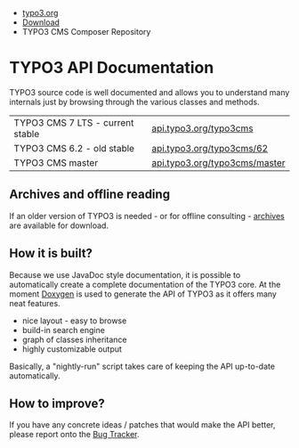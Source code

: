 <ul class="breadcrumbs">
	<li>
		<a href="http://typo3.org/" target="_top" title="TYPO3 - The Enterprise Open Source CMS">typo3.org</a>
	</li>
	<li>
		<a href="http://typo3.org/download/" target="_top" title="Download">Download</a>
	</li>
	<li>TYPO3 CMS Composer Repository</li>
</ul>


TYPO3 API Documentation
=======================

TYPO3 source code is well documented and allows you to understand many internals just by browsing through the various classes and methods.

<table>
    <tr>
        <td>TYPO3 CMS 7 LTS - current stable</td>
        <td><a href="http://api.typo3.org/typo3cms" target="_blank">api.typo3.org/typo3cms</a></td>
    </tr>
    <tr>
        <td style="width: 240px">TYPO3 CMS 6.2 - old stable</td>
        <td><a href="http://api.typo3.org/typo3cms/62" target="_blank">api.typo3.org/typo3cms/62</a></td>
    </tr>
    <tr>
        <td> TYPO3 CMS master</td>
        <td><a href="http://api.typo3.org/typo3cms/master" target="_blank">api.typo3.org/typo3cms/master</a></td>
    </tr>
</table>

Archives and offline reading
----------------------------

If an older version of TYPO3 is needed - or for offline consulting - [archives](http://api.typo3.org/archives/) are available for download.

How it is built?
----------------

Because we use JavaDoc style documentation, it is possible to automatically create a complete documentation of the
TYPO3 core. At the moment <a href="http://www.doxygen.org" target="_blank">Doxygen</a> is used to generate the API
of TYPO3 as it offers many neat features.

* nice layout - easy to browse
* build-in search engine
* graph of classes inheritance
* highly customizable output

Basically, a "nightly-run" script takes care of keeping the API up-to-date automatically.

How to improve?
---------------

If you have any concrete ideas / patches that would make the API better, please report onto the 
<a href="http://forge.typo3.org/projects/typo3org-api/issues" target="_blank">Bug Tracker</a>.
				
			